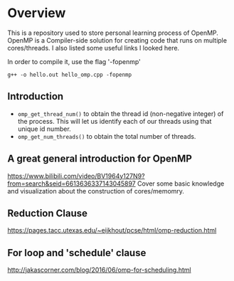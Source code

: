 # Overview
This is a repository used to store personal learning process of OpenMP. OpenMP is a Compiler-side solution for creating code that runs on multiple cores/threads. I also listed some useful links I looked here.

In order to compile it, use the flag '-fopenmp'
```
g++ -o hello.out hello_omp.cpp -fopenmp
```

## Introduction
- `omp_get_thread_num()` to obtain the thread id (non-negative integer) of the process. This will let us identify each of our threads using that unique id number.
- `omp_get_num_threads()` to obtain the total number of threads.

## A great general introduction for OpenMP
https://www.bilibili.com/video/BV1964y127N9?from=search&seid=6613636337143045897
Cover some basic knowledge and visualization about the construction of cores/memomry. 

## Reduction Clause
https://pages.tacc.utexas.edu/~eijkhout/pcse/html/omp-reduction.html

## For loop and 'schedule' clause
http://jakascorner.com/blog/2016/06/omp-for-scheduling.html
